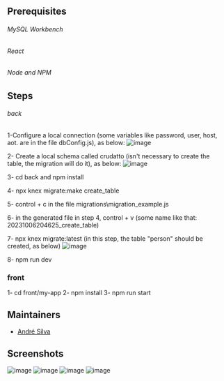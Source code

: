 ## Prerequisites

###### MySQL Workbench

###### React

###### Node and NPM

## Steps

###### back

1-Configure a local connection (some variables like password, user, host, aot. are in the file dbConfig.js), as below: ![image](https://github.com/andreRochaDTI/CrudAgricultor/assets/126532430/2f5aa6be-c439-4554-a10e-13546c54e4db)

2- Create a local schema called crudatto (isn't necessary to create the table, the migration will do it), as below: ![image](https://github.com/andreRochaDTI/CrudAgricultor/assets/126532430/a4b120d3-18d7-4ed1-866d-7fa2dc5e9873)

3- cd back and npm install

4- npx knex migrate:make create_table

5- control + c in the file migrations\migration_example.js

6- in the generated file in step 4, control + v (some name like that: 20231006204625_create_table)

7- npx knex migrate:latest (in this step, the table "person" should be created, as below) ![image](https://github.com/andreRochaDTI/CrudAgricultor/assets/126532430/13811917-e3ad-4b3a-875e-6601db86215f)

8- npm run dev

### front 

1- cd front/my-app 
2- npm install
3- npm run start

## Maintainers

* [André Silva](https://github.com/andreRochaDTI)

## Screenshots

![image](https://github.com/andreRochaDTI/CrudAgricultor/assets/126532430/49a70f61-f6f3-4b89-b738-d9447d6238f2)
![image](https://github.com/andreRochaDTI/CrudAgricultor/assets/126532430/0d1a73be-8771-4915-9195-511b8f9debc7)
![image](https://github.com/andreRochaDTI/CrudAgricultor/assets/126532430/e8308c42-1a91-4f04-a362-45565579ee3c)
![image](https://github.com/andreRochaDTI/CrudAgricultor/assets/126532430/720c077f-9e3a-46c6-8658-406541120b76)


